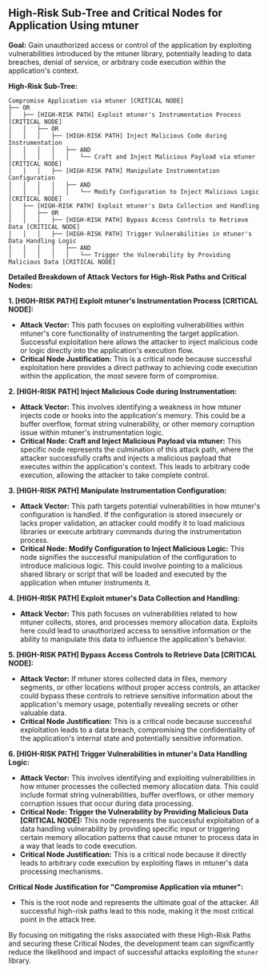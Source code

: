 ## High-Risk Sub-Tree and Critical Nodes for Application Using mtuner

**Goal:** Gain unauthorized access or control of the application by exploiting vulnerabilities introduced by the mtuner library, potentially leading to data breaches, denial of service, or arbitrary code execution within the application's context.

**High-Risk Sub-Tree:**

```
Compromise Application via mtuner [CRITICAL NODE]
├── OR
│   ├── [HIGH-RISK PATH] Exploit mtuner's Instrumentation Process [CRITICAL NODE]
│   │   ├── OR
│   │   │   ├── [HIGH-RISK PATH] Inject Malicious Code during Instrumentation
│   │   │   │   ├── AND
│   │   │   │   │   └── Craft and Inject Malicious Payload via mtuner [CRITICAL NODE]
│   │   │   ├── [HIGH-RISK PATH] Manipulate Instrumentation Configuration
│   │   │   │   ├── AND
│   │   │   │   │   └── Modify Configuration to Inject Malicious Logic [CRITICAL NODE]
│   ├── [HIGH-RISK PATH] Exploit mtuner's Data Collection and Handling
│   │   ├── OR
│   │   │   ├── [HIGH-RISK PATH] Bypass Access Controls to Retrieve Data [CRITICAL NODE]
│   │   │   ├── [HIGH-RISK PATH] Trigger Vulnerabilities in mtuner's Data Handling Logic
│   │   │   │   ├── AND
│   │   │   │   │   └── Trigger the Vulnerability by Providing Malicious Data [CRITICAL NODE]
```

**Detailed Breakdown of Attack Vectors for High-Risk Paths and Critical Nodes:**

**1. [HIGH-RISK PATH] Exploit mtuner's Instrumentation Process [CRITICAL NODE]:**

* **Attack Vector:** This path focuses on exploiting vulnerabilities within mtuner's core functionality of instrumenting the target application. Successful exploitation here allows the attacker to inject malicious code or logic directly into the application's execution flow.
* **Critical Node Justification:** This is a critical node because successful exploitation here provides a direct pathway to achieving code execution within the application, the most severe form of compromise.

**2. [HIGH-RISK PATH] Inject Malicious Code during Instrumentation:**

* **Attack Vector:** This involves identifying a weakness in how mtuner injects code or hooks into the application's memory. This could be a buffer overflow, format string vulnerability, or other memory corruption issue within mtuner's instrumentation logic.
* **Critical Node: Craft and Inject Malicious Payload via mtuner:** This specific node represents the culmination of this attack path, where the attacker successfully crafts and injects a malicious payload that executes within the application's context. This leads to arbitrary code execution, allowing the attacker to take complete control.

**3. [HIGH-RISK PATH] Manipulate Instrumentation Configuration:**

* **Attack Vector:** This path targets potential vulnerabilities in how mtuner's configuration is handled. If the configuration is stored insecurely or lacks proper validation, an attacker could modify it to load malicious libraries or execute arbitrary commands during the instrumentation process.
* **Critical Node: Modify Configuration to Inject Malicious Logic:** This node signifies the successful manipulation of the configuration to introduce malicious logic. This could involve pointing to a malicious shared library or script that will be loaded and executed by the application when mtuner instruments it.

**4. [HIGH-RISK PATH] Exploit mtuner's Data Collection and Handling:**

* **Attack Vector:** This path focuses on vulnerabilities related to how mtuner collects, stores, and processes memory allocation data. Exploits here could lead to unauthorized access to sensitive information or the ability to manipulate this data to influence the application's behavior.

**5. [HIGH-RISK PATH] Bypass Access Controls to Retrieve Data [CRITICAL NODE]:**

* **Attack Vector:** If mtuner stores collected data in files, memory segments, or other locations without proper access controls, an attacker could bypass these controls to retrieve sensitive information about the application's memory usage, potentially revealing secrets or other valuable data.
* **Critical Node Justification:** This is a critical node because successful exploitation leads to a data breach, compromising the confidentiality of the application's internal state and potentially sensitive information.

**6. [HIGH-RISK PATH] Trigger Vulnerabilities in mtuner's Data Handling Logic:**

* **Attack Vector:** This involves identifying and exploiting vulnerabilities in how mtuner processes the collected memory allocation data. This could include format string vulnerabilities, buffer overflows, or other memory corruption issues that occur during data processing.
* **Critical Node: Trigger the Vulnerability by Providing Malicious Data [CRITICAL NODE]:** This node represents the successful exploitation of a data handling vulnerability by providing specific input or triggering certain memory allocation patterns that cause mtuner to process data in a way that leads to code execution.
* **Critical Node Justification:** This is a critical node because it directly leads to arbitrary code execution by exploiting flaws in mtuner's data processing mechanisms.

**Critical Node Justification for "Compromise Application via mtuner":**

* This is the root node and represents the ultimate goal of the attacker. All successful high-risk paths lead to this node, making it the most critical point in the attack tree.

By focusing on mitigating the risks associated with these High-Risk Paths and securing these Critical Nodes, the development team can significantly reduce the likelihood and impact of successful attacks exploiting the `mtuner` library.